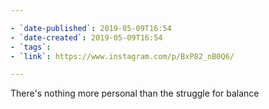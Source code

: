 ```yaml
---

- `date-published`: 2019-05-09T16:54
- `date-created`: 2019-05-09T16:54
- `tags`:
- `link`: https://www.instagram.com/p/BxP82_nB0Q6/

---
```


There's nothing more personal than the struggle for balance